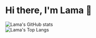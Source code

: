 # Hi there, I'm Lama 👋

![Lama's GitHub stats](https://github-readme-stats.vercel.app/api?username=ItzEndah&hide=issues,contribs&show_icons=true&bg_color=0d1117&border_color=30363d&title_color=B787F7&icon_color=B787F7&text_color=FFFFFF)  
![Lama's Top Langs](https://github-readme-stats.vercel.app/api/top-langs/?username=ItzEndah&show_icons=true&bg_color=0d1117&border_color=30363d&title_color=FFFFFF&text_color=FFFFFF&layout=compact&card_width=446)

